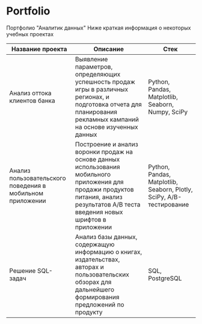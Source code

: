 # Portfolio
Портфолио "Аналитик данных"
Ниже краткая информация о некоторых учебных проектах

| Название проекта | Описание | Стек |
|----------|----------|----------|
| Анализ оттока клиентов банка    | Выявление параметров, определяющих успешность продаж игры в различных регионах, и подготовка отчета для планирования рекламных кампаний на основе изученных данных   | Python, Pandas, Matplotlib, Seaborn, Numpy, SciPy |
| Анализ пользовательского поведения в мобильном приложении    | Построение и анализ воронки продаж на основе данных использования мобильного приложения для продажи продуктов питания, анализ результатов A/B теста введения новых шрифтов в приложении   | Python, Pandas, Matplotlib, Seaborn, Plotly, SciPy, A/B-тестирование    |
| Решение SQL-задач    | Анализ базы данных, содержащую информацию о книгах, издательствах, авторах и пользовательских обзорах для дальнейшего формирования предложений по продукту   | SQL, PostgreSQL   |

